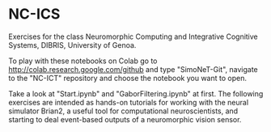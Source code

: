 # NC-ICS
Exercises for the class Neuromorphic Computing and Integrative Cognitive Systems, DIBRIS, University of Genoa.

To play with these notebooks on Colab go to http://colab.research.google.com/github and type "SimoNeT-Git", navigate to the "NC-ICT" repository and choose the notebook you want to open.

Take a look at "Start.ipynb" and "GaborFiltering.ipynb" at first. The following exercises are intended as hands-on tutorials for working with the neural simulator Brian2, a useful tool for computational neuroscientists, and starting to deal event-based outputs of a neuromorphic vision sensor.
